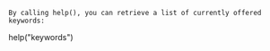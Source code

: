 ```text
By calling help(), you can retrieve a list of currently offered keywords:
```

help("keywords")  
